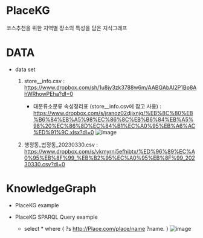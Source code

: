 # PlaceKG 
코스추천을 위한 지역별 장소의 특성을 담은 지식그래프 
  # DATA 
  - data set
    1.  store__info.csv : https://www.dropbox.com/sh/1u8jy3zk3788w6m/AABGAbAI2P1Bp8AhWRhowPEha?dl=0
         - 대분류소분류 속성정리표 (store__info.csv에 참고 사용) : https://www.dropbox.com/s/jranoz02djjxnjg/%EB%8C%80%EB%B6%84%EB%A5%98%EC%86%8C%EB%B6%84%EB%A5%98%20%EC%86%8D%EC%84%B1%EC%A0%95%EB%A6%AC%ED%91%9C.xlsx?dl=0
            ![image](https://user-images.githubusercontent.com/84067454/237025186-8a1dd293-519d-48be-8362-d14ba200b8b8.png)

    2.  행정동_법정동_20230330.csv : https://www.dropbox.com/s/vkmyrni5efhibtx/%ED%96%89%EC%A0%95%EB%8F%99_%EB%B2%95%EC%A0%95%EB%8F%99_20230330.csv?dl=0
  # KnowledgeGraph 
  - PlaceKG example
  
  - PlaceKG SPARQL Query example
    - select * where { ?s <http://Place.com/place/name> ?name. } 
       ![image](https://github.com/seojungin/PlaceKG/assets/84067454/21c2b056-a9d8-43ae-afca-c4e36683637b)

